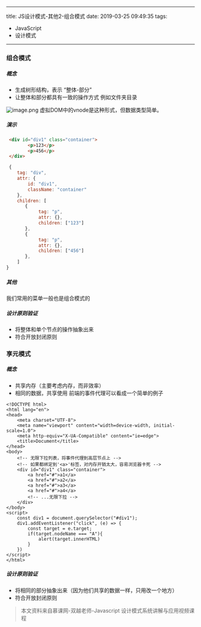 
---
title: JS设计模式-其他2-组合模式
date: 2019-03-25 09:49:35
tags:
  - JavaScript
  - 设计模式
---
### 组合模式
##### 概念
- 生成树形结构，表示 “整体-部分”
- 让整体和部分都具有一致的操作方式
例如文件夹目录
<!-- more -->
![image.png](https://upload-images.jianshu.io/upload_images/8878633-1cd0c0f87555fd5d.png?imageMogr2/auto-orient/strip%7CimageView2/2/w/1240)
虚拟DOM中的vnode是这种形式，但数据类型简单。
##### 演示
```html
 <div id="div1" class="container">
        <p>123</p>
        <p>456</p>
 </div>
```
```javascript
 {
    tag: "div",
    attr: {
        id: "div1",
        className: "container"
    },
    children: [
       {
            tag: "p",
            attr: {},
            children: ["123"]
       },
       {
            tag: "p",
            attr: {},
            children: ["456"]
       },
    ]
}
```
##### 其他
我们常用的菜单一般也是组合模式的
##### 设计原则验证
- 将整体和单个节点的操作抽象出来
- 符合开放封闭原则
### 享元模式
##### 概念
- 共享内存（主要考虑内存，而非效率）
- 相同的数据，共享使用
前端的事件代理可以看成一个简单的例子
```
<!DOCTYPE html>
<html lang="en">
<head>
    <meta charset="UTF-8">
    <meta name="viewport" content="width=device-width, initial-scale=1.0">
    <meta http-equiv="X-UA-Compatible" content="ie=edge">
    <title>Document</title>
</head>
<body>
    <!-- 无限下拉列表，将事件代理到高层节点上 -->
    <!-- 如果都绑定到'<a>'标签，对内存开销太大，容易浏览器卡死 -->
    <div id="div1" class="container">
        <a href="#">a1</a>
        <a href="#">a2</a>
        <a href="#">a3</a>
        <a href="#">a4</a>
        <!-- ...无限下拉 -->
    </div>
</body>
<script>
    const div1 = document.querySelector("#div1");
    div1.addEventListener("click", (e) => {
        const target = e.target;
        if(target.nodeName === "A"){
            alert(target.innerHTML)
        }
    })
</script>
</html>
```
##### 设计原则验证
- 将相同的部分抽象出来（因为他们共享的数据一样，只用改一个地方）
- 符合开放封闭原则

> 本文资料来自慕课网-双越老师-Javascript 设计模式系统讲解与应用视频课程